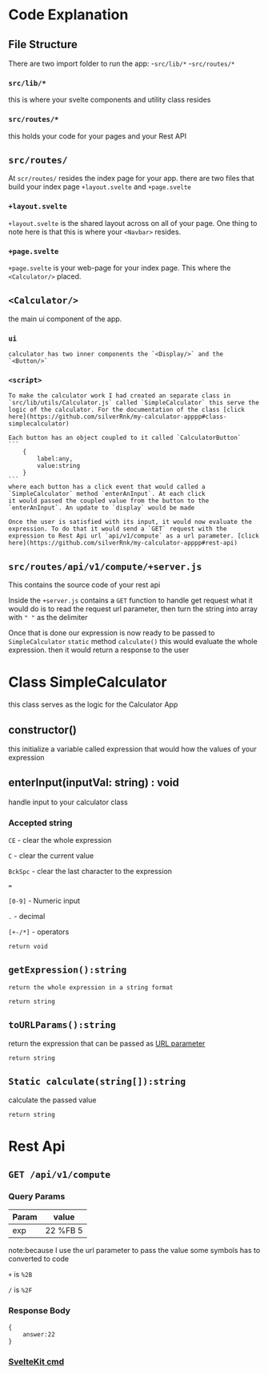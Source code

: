 # Code Explanation

## File Structure
There are two import folder to run the app:
-`src/lib/*`
-`src/routes/*`
### `src/lib/*`
this is where your svelte components and utility class resides

### `src/routes/*`
this holds your code for your pages and your Rest API

## `src/routes/`
At `scr/routes/` resides the index page for your app. there are two files that build your index page
`+layout.svelte` and `+page.svelte`

### `+layout.svelte`
`+layout.svelte` is the shared layout across on all of your page. One thing to note here is that
this is where your `<Navbar>` resides.

### `+page.svelte`
`+page.svelte` is your web-page for your index page. This where the `<Calculator/>` placed.

## `<Calculator/>`
the main ui component of the app.

### `ui`
    calculator has two inner components the `<Display/>` and the `<Button/>`

### `<script>`
    To make the calculator work I had created an separate class in `src/lib/utils/Calculator.js` called `SimpleCalculator` this serve the logic of the calculator. For the documentation of the class [click here](https://github.com/silverRnk/my-calculator-apppp#class-simplecalculator)

    Each button has an object coupled to it called `CalculatorButton`
    ```
        {
            label:any,
            value:string
        }
    ```
    where each button has a click event that would called a `SimpleCalculator` method `enterAnInput`. At each click
    it would passed the coupled value from the button to the `enterAnInput`. An update to `display` would be made

    Once the user is satisfied with its input, it would now evaluate the expression. To do that it would send a `GET` request with the expression to Rest Api url `api/v1/compute` as a url parameter. [click here](https://github.com/silverRnk/my-calculator-apppp#rest-api)

## `src/routes/api/v1/compute/+server.js`
 This contains the source code of your rest api

 Inside the `+server.js` contains a `GET` function to handle get request
 what it would do is to read the request url parameter, then turn the string into array with `" "` as the delimiter
 
 Once that is done our expression is now ready to be passed to `SimpleCalculator` `static` method `calculate()`
 this would evaluate the whole expression. then it would return a response to the user

# Class SimpleCalculator
this class serves as the logic for the Calculator App

## constructor()
this initialize a variable called expression that would how the values of your expression

## enterInput(inputVal: string) : void
handle input to your calculator class
### Accepted string
`CE` - clear the whole expression

`C` - clear the current value

`BckSpc` - clear the last character to the expression

`=`

`[0-9]` - Numeric input

`.` - decimal

`[+-/*]` - operators

`return void`

## `getExpression():string`
    return the whole expression in a string format

`return string`

## `toURLParams():string`
return the expression that can be passed as [URL parameter](https://github.com/silverRnk/my-calculator-app#query-params)

`return string`

## `Static calculate(string[]):string`
calculate the passed value

`return string`

# Rest Api

## `GET /api/v1/compute`

### Query Params
| Param | value |
| ----- | ----- |
| exp   | 22 %FB 5 |

note:because I use the url parameter to pass the value some symbols has to converted to code 

 `+` is `%2B`

 `/` is `%2F`

### Response Body
```
{
    answer:22
}
```

### [SvelteKit cmd](docs/command.md)
